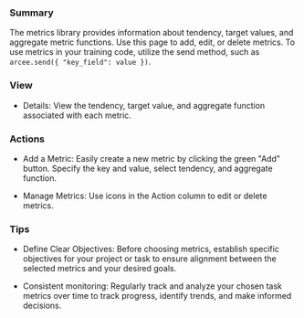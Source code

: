### Summary

The metrics library provides information about tendency, target values, and aggregate metric functions.
Use this page to add, edit, or delete metrics. To use metrics in your training code, utilize the send method, such as `arcee.send({ "key_field": value })`.

### View

- Details: View the tendency, target value, and aggregate function associated with each metric.

### Actions

- Add a Metric: Easily create a new metric by clicking the green "Add" button. Specify the key and value, select tendency, and aggregate function.

- Manage Metrics: Use icons in the Action column to edit or delete metrics.

### Tips

- Define Clear Objectives: Before choosing metrics, establish specific objectives for your project or task to ensure alignment between the selected metrics and your desired goals.

- Consistent monitoring: Regularly track and analyze your chosen task metrics over time to track progress, identify trends, and make informed decisions.